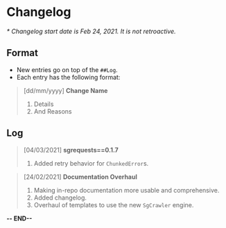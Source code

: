 # Changelog
_* Changelog start date is Feb 24, 2021. It is not retroactive._

## Format
* New entries go on top of the `##Log`.
* Each entry has the following format:
> [dd/mm/yyyy] __Change Name__
>
> 1. Details
> 2. And Reasons

## Log

> [04/03/2021] __sgrequests==0.1.7__
>
> 1. Added retry behavior for `ChunkedError`s.


> [24/02/2021] __Documentation Overhaul__
>
> 1. Making in-repo documentation more usable and comprehensive.
> 2. Added changelog.
> 3. Overhaul of templates to use the new `SgCrawler` engine.

__-- END--__
